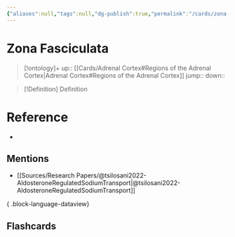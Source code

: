 ```yaml
---
{"aliases":null,"tags":null,"dg-publish":true,"permalink":"/cards/zona-fasciculata/","dgPassFrontmatter":true}
---
```


# Zona Fasciculata

> [!ontology]+
> up:: [[Cards/Adrenal Cortex#Regions of the Adrenal Cortex\|Adrenal Cortex#Regions of the Adrenal Cortex]]
> jump:: 
> down:: 

> [!Definition] Definition

# Reference

- 

## Mentions

- [[Sources/Research Papers/@tsilosani2022-AldosteroneRegulatedSodiumTransport\|@tsilosani2022-AldosteroneRegulatedSodiumTransport]]

{ .block-language-dataview}

## Flashcards